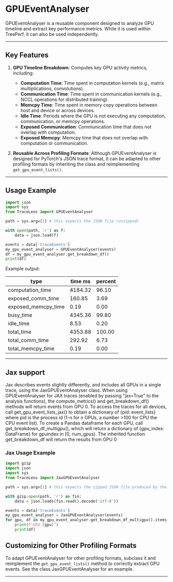 <!--
Copyright (c) 2024 - 2025 Advanced Micro Devices, Inc. All rights reserved.

See LICENSE for license information.
-->

# GPUEventAnalyser

GPUEventAnalyser is a reusable component designed to analyze GPU timeline and extract key performance metrics. While it is used within TreePerf, it can also be used independently.

---

## Key Features

1. **GPU Timeline Breakdown**: Computes key GPU activity metrics, including:
   - **Computation Time**: Time spent in computation kernels (e.g., matrix multiplications, convolutions).
   - **Communication Time**: Time spent in communication kernels (e.g., NCCL operations for distributed training).
   - **Memcpy Time**: Time spent in memory copy operations between host and device or across devices.
   - **Idle Time**: Periods where the GPU is not executing any computation, communication, or memcpy operations.
   - **Exposed Communication**: Communication time that does not overlap with computation.
   - **Exposed Memcpy**: Memcpy time that does not overlap with computation or communication.

2. **Reusable Across Profiling Formats**: Although GPUEventAnalyser is designed for PyTorch's JSON trace format, it can be adapted to other profiling formats by inheriting the class and reimplementing `get_gpu_event_lists()`.

---

## Usage Example

```python
import json
import sys
from TraceLens import GPUEventAnalyser

path = sys.argv[1] # this expects the JSON file (unzipped)

with open(path, 'r') as f:
    data = json.load(f)

events = data['traceEvents']
my_gpu_event_analyser = GPUEventAnalyser(events)
df = my_gpu_event_analyser.get_breakdown_df()
print(df)
```

Example output:

| type                  | time ms   | percent   |
| --------------------- | --------- | --------- |
| computation_time      | 4184.32   | 96.10     |
| exposed_comm_time     | 160.85    | 3.69      |
| exposed_memcpy_time   | 0.19      | 0.00      |
| busy_time            | 4345.36   | 99.80     |
| idle_time            | 8.53      | 0.20      |
| total_time           | 4353.88   | 100.00    |
| total_comm_time      | 292.92    | 6.73      |
| total_memcpy_time    | 0.19      | 0.00      |

---

## Jax support
Jax describes events slightly differently, and includes all GPUs in a single trace, using the JaxGPUEventAnalyser class.
When using GPUEventAnalyser for JAX traces (enabled by passing "jax=True" to the analysis functions),
the compute_metrics() and get_breakdown_df() methods will return events from GPU 0.
To access the traces for all devices, call get_gpu_event_lists_jax() to obtain a dictionary of
{pid: event_lists} where pid is the process id (1-n for n GPUs, a number >100 for CPU the CPU event list).
To create a Pandas dataframe for each GPU, call get_breakdown_df_multigpu(), which will return a dictionary of
{gpu_index: DataFrame} for gpuindex in [0, num_gpus).
The inherited function get_breakdown_df will return the results from GPU 0

### Jax Usage Example
```python
import gzip
import json
import sys
from TraceLens import JaxGPUEventAnalyser

path = sys.argv[1] # this expects the zipped JSON file produced by the

with gzip.open(path, 'r') as fin:
    data = json.loads(fin.read().decode('utf-8'))

events = data['traceEvents']
my_gpu_event_analyser = JaxGPUEventAnalyser(events)
for gpu, df in my_gpu_event_analyser.get_breakdown_df_multigpu().items():
    print(f"GPU {gpu}")
    print(df)
```

## Customizing for Other Profiling Formats

To adapt GPUEventAnalyser for other profiling formats, subclass it and reimplement the `get_gpu_event_lists()` method to correctly extract GPU events.
See the class JaxGPUEventAnalyser for an example.

---

